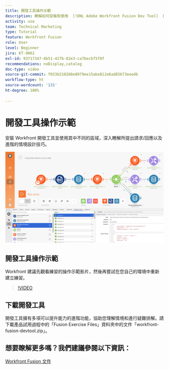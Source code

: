```yaml
---
title: 開發工具操作示範
description: 瞭解如何安裝和使用  [!DNL Adobe Workfront Fusion Dev Tool]  的不同區域來深入瞭解進階情境設計技巧。
activity: use
team: Technical Marketing
type: Tutorial
feature: Workfront Fusion
role: User
level: Beginner
jira: KT-9062
exl-id: 93717347-6b51-427b-82e3-ca7becbf5f0f
recommendations: noDisplay,catalog
doc-type: video
source-git-commit: f033b210268e8979ee15abe812e6ad85673eeedb
workflow-type: ht
source-wordcount: '131'
ht-degree: 100%

---
```


# 開發工具操作示範

安裝 Workfront 開發工具並使用其中不同的區域，深入瞭解所提出請求/回應以及進階的情境設計技巧。

![影像顯示 Fusion 情境和開發工具](assets/troubleshooting-and-error-handling-1.png)

## 開發工具操作示範

Workfront 建議先觀看練習的操作示範影片，然後再嘗試在您自己的環境中重新建立練習。

>[!VIDEO](https://video.tv.adobe.com/v/335303/?quality=12&learn=on)


## 下載開發工具

開發工具擁有多項可以提升能力的進階功能，協助您理解情境和進行疑難排解。請下載產品試用過程中的「Fusion Exercise Files」資料夾中的文件「workfront-fusion-devtool.zip」。



## 想要瞭解更多嗎？我們建議參閱以下資訊：

[Workfront Fusion 文件](https://experienceleague.adobe.com/docs/workfront/using/adobe-workfront-fusion/workfront-fusion-2.html?lang=zh-Hant)
